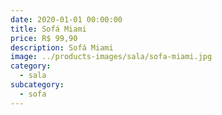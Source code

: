 ```yaml
---
date: 2020-01-01 00:00:00
title: Sofá Miami
price: R$ 99,90
description: Sofá Miami
image: ../products-images/sala/sofa-miami.jpg
category:
  - sala
subcategory:
  - sofa
---
```

